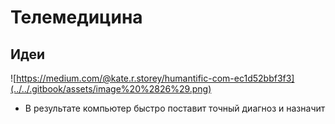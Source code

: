 # Телемедицина

## Идеи

![https://medium.com/@kate.r.storey/humantific-com-ec1d52bbf3f3](../../.gitbook/assets/image%20%2826%29.png)

* В результате компьютер быстро поставит точный диагноз и назначит

